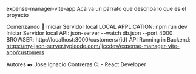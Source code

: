 expense-manager-vite-app
Acá va un párrafo que describa lo que es el proyecto

Comenzando 🚀
Iniciar Servidor local LOCAL APPLICATION: npm run dev
Iniciar Servidor local API: json-server --watch db.json --port 4000
BROWSER: http://localhost:3000/customers/{id}
API Running in Backend: https://my-json-server.typicode.com/jiccdev/expense-manager-vite-app/customers


Autores ✒️
Jose Ignacio Contreras C. - React Developer
